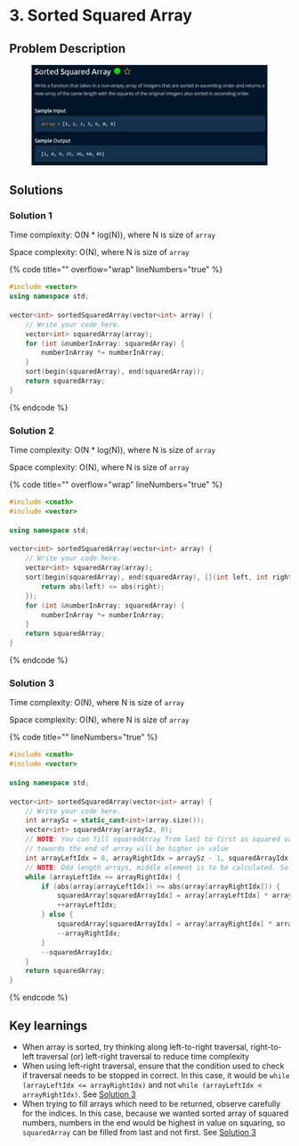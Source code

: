 # 3. Sorted Squared Array

## Problem Description

<figure><img src="../../.gitbook/assets/image (2).png" alt=""><figcaption></figcaption></figure>

## Solutions

### Solution 1

Time complexity: O(N \* log(N)), where N is size of `array`

Space complexity: O(N), where N is size of `array`

{% code title="" overflow="wrap" lineNumbers="true" %}
```cpp
#include <vector>
using namespace std;

vector<int> sortedSquaredArray(vector<int> array) {
    // Write your code here.
    vector<int> squaredArray(array);
    for (int &numberInArray: squaredArray) {
        numberInArray *= numberInArray;
    }
    sort(begin(squaredArray), end(squaredArray));
    return squaredArray;
}
```
{% endcode %}

### Solution 2

Time complexity: O(N \* log(N)), where N is size of `array`

Space complexity: O(N), where N is size of `array`

{% code title="" overflow="wrap" lineNumbers="true" %}
```cpp
#include <cmath>
#include <vector>

using namespace std;

vector<int> sortedSquaredArray(vector<int> array) {
    // Write your code here.
    vector<int> squaredArray(array);
    sort(begin(squaredArray), end(squaredArray), [](int left, int right) {
        return abs(left) <= abs(right);
    });
    for (int &numberInArray: squaredArray) {
        numberInArray *= numberInArray;
    }
    return squaredArray;
}
```
{% endcode %}

### Solution 3

Time complexity: O(N), where N is size of `array`

Space complexity: O(N), where N is size of `array`

{% code title="" lineNumbers="true" %}
```cpp
#include <cmath>
#include <vector>

using namespace std;

vector<int> sortedSquaredArray(vector<int> array) {
    // Write your code here.
    int arraySz = static_cast<int>(array.size());
    vector<int> squaredArray(arraySz, 0);
    // NOTE: You can fill squaredArray from last to first as squared value of elements
    // towards the end of array will be higher in value
    int arrayLeftIdx = 0, arrayRightIdx = arraySz - 1, squaredArrayIdx = arraySz - 1;
    // NOTE: Odd length arrays, middle element is to be calculated. So <=
    while (arrayLeftIdx <= arrayRightIdx) {
        if (abs(array[arrayLeftIdx]) >= abs(array[arrayRightIdx])) {
            squaredArray[squaredArrayIdx] = array[arrayLeftIdx] * array[arrayLeftIdx];
            ++arrayLeftIdx;
        } else {
            squaredArray[squaredArrayIdx] = array[arrayRightIdx] * array[arrayRightIdx];
            --arrayRightIdx;
        }
        --squaredArrayIdx;
    }
    return squaredArray;
}

```
{% endcode %}

## Key learnings

* When array is sorted, try thinking along left-to-right traversal, right-to-left traversal (or) left-right traversal to reduce time complexity
* When using left-right traversal, ensure that the condition used to check if traversal needs to be stopped in correct. In this case, it would be `while (arrayLeftIdx <= arrayRightIdx)` and not `while (arrayLeftIdx < arrayRightIdx)`. See [Solution 3](3.-sorted-squared-array.md#solution-3)
* When trying to fill arrays which need to be returned, observe carefully for the indices. In this case, because we wanted sorted array of squared numbers, numbers in the end would be highest in value on squaring, so `squaredArray` can be filled from last and not first. See [Solution 3](3.-sorted-squared-array.md#solution-3)
